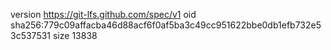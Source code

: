 version https://git-lfs.github.com/spec/v1
oid sha256:779c09affacba46d88acf6f0af5ba3c49cc951622bbe0db1efb732e53c537531
size 13838
